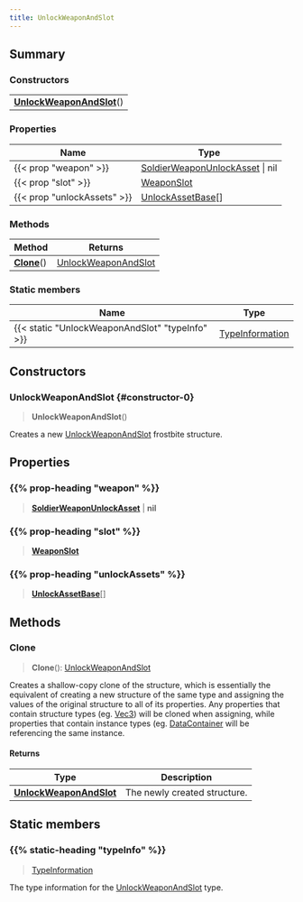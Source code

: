 ```yaml
---
title: UnlockWeaponAndSlot
---
```



## Summary
### Constructors
| |
| ----------- |
| **[UnlockWeaponAndSlot](#constructor-0)**() |

### Properties
| Name | Type |
| ---- | ---- |
| {{< prop "weapon" >}} | [SoldierWeaponUnlockAsset](/vext/ref/fb/soldierweaponunlockasset) \| nil |
| {{< prop "slot" >}} | [WeaponSlot](/vext/ref/fb/weaponslot) |
| {{< prop "unlockAssets" >}} | [UnlockAssetBase](/vext/ref/fb/unlockassetbase)[] |

### Methods
| Method | Returns |
| ------ | ---- |
| **[Clone](#clone)**() | [UnlockWeaponAndSlot](/vext/ref/fb/unlockweaponandslot) |

### Static members
| Name | Type |
| ---- | ---- |
| {{< static "UnlockWeaponAndSlot" "typeInfo" >}} | [TypeInformation](/vext/ref/shared/class/typeinformation) |

## Constructors
### UnlockWeaponAndSlot {#constructor-0}
> **UnlockWeaponAndSlot**()

Creates a new [UnlockWeaponAndSlot](/vext/ref/fb/unlockweaponandslot) frostbite structure.

## Properties
### {{% prop-heading "weapon" %}}
> **[SoldierWeaponUnlockAsset](/vext/ref/fb/soldierweaponunlockasset)** | **nil**

### {{% prop-heading "slot" %}}
> **[WeaponSlot](/vext/ref/fb/weaponslot)**

### {{% prop-heading "unlockAssets" %}}
> **[UnlockAssetBase](/vext/ref/fb/unlockassetbase)**[]

## Methods
### Clone
> **Clone**(): [UnlockWeaponAndSlot](/vext/ref/fb/unlockweaponandslot)

Creates a shallow-copy clone of the structure, which is essentially the equivalent of creating a new structure of the same type and assigning the values of the original structure to all of its properties. Any properties that contain structure types (eg. [Vec3](/vext/ref/shared/class/vec3)) will be cloned when assigning, while properties that contain instance types (eg. [DataContainer](/vext/ref/shared/class/datacontainer) will be referencing the same instance.

#### Returns
| Type | Description |
| ---- | ----------- |
| **[UnlockWeaponAndSlot](/vext/ref/fb/unlockweaponandslot)** | The newly created structure. |

## Static members
### {{% static-heading "typeInfo" %}}
> [TypeInformation](/vext/ref/shared/class/typeinformation)

The type information for the [UnlockWeaponAndSlot](/vext/ref/fb/unlockweaponandslot) type.

